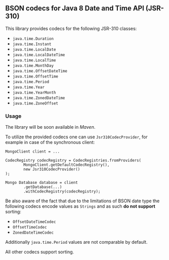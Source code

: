 ## BSON codecs for Java 8 Date and Time API (JSR-310)

This library provides codecs for the following JSR-310 classes:
* `java.time.Duration`
* `java.time.Instant`
* `java.time.LocalDate`
* `java.time.LocalDateTime`
* `java.time.LocalTime`
* `java.time.MonthDay`
* `java.time.OffsetDateTime`
* `java.time.OffsetTime`
* `java.time.Period`
* `java.time.Year`
* `java.time.YearMonth`
* `java.time.ZonedDateTime`
* `java.time.ZoneOffset`

### Usage

The library will be soon available in _Maven_.

To utilize the provided codecs one can use `Jsr310CodecProvider`, for example
in case of the synchronous client:

```
MongoClient client = ...
```
```
CodecRegistry codecRegistry = CodecRegistries.fromProviders(
        MongoClient.getDefaultCodecRegistry(),
        new Jsr310CodecProvider()
);
```
```
Mongo Database database = client
        .getDatabase(...)
        .withCodecRegistry(codecRegistry);
```

Be also aware of the fact that due to the limitations of BSON date type the
following codecs encode values as `Strings` and as such **do not support**
sorting:
* `OffsetDateTimeCodec`
* `OffsetTimeCodec`
* `ZonedDateTimeCodec`

Additionally `java.time.Period` values are not comparable by default.

All other codecs support sorting.
